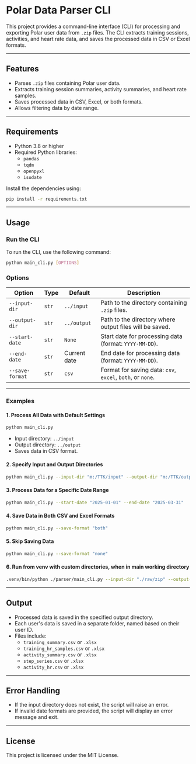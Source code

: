 # Polar Data Parser CLI

This project provides a command-line interface (CLI) for processing and exporting Polar user data from `.zip` files. The CLI extracts training sessions, activities, and heart rate data, and saves the processed data in CSV or Excel formats.

---

## **Features**
- Parses `.zip` files containing Polar user data.
- Extracts training session summaries, activity summaries, and heart rate samples.
- Saves processed data in CSV, Excel, or both formats.
- Allows filtering data by date range.

---

## **Requirements**
- Python 3.8 or higher
- Required Python libraries:
  - `pandas`
  - `tqdm`
  - `openpyxl`
  - `isodate`

Install the dependencies using:
```bash
pip install -r requirements.txt
```

---

## **Usage**

### **Run the CLI**
To run the CLI, use the following command:
```bash
python main_cli.py [OPTIONS]
```

### **Options**
| Option           | Type   | Default           | Description                                                                 |
|-------------------|--------|-------------------|-----------------------------------------------------------------------------|
| `--input-dir`     | `str`  | `../input`        | Path to the directory containing `.zip` files.                              |
| `--output-dir`    | `str`  | `../output`       | Path to the directory where output files will be saved.                     |
| `--start-date`    | `str`  | `None`            | Start date for processing data (format: `YYYY-MM-DD`).                      |
| `--end-date`      | `str`  | Current date      | End date for processing data (format: `YYYY-MM-DD`).                        |
| `--save-format`   | `str`  | `csv`             | Format for saving data: `csv`, `excel`, `both`, or `none`.                  |

---

### **Examples**

#### **1. Process All Data with Default Settings**
```bash
python main_cli.py
```
- Input directory: `../input`
- Output directory: `../output`
- Saves data in CSV format.

#### **2. Specify Input and Output Directories**
```bash
python main_cli.py --input-dir "m:/TTK/input" --output-dir "m:/TTK/output"
```

#### **3. Process Data for a Specific Date Range**
```bash
python main_cli.py --start-date "2025-01-01" --end-date "2025-03-31"
```

#### **4. Save Data in Both CSV and Excel Formats**
```bash
python main_cli.py --save-format "both"
```

#### **5. Skip Saving Data**
```bash
python main_cli.py --save-format "none"
```

#### **6. Run from venv with custom directories, when in main working directory**
```bash
.venv/bin/python ./parser/main_cli.py --input-dir "./raw/zip" --output-dir "./parser_output"
```

---

## **Output**
- Processed data is saved in the specified output directory.
- Each user's data is saved in a separate folder, named based on their user ID.
- Files include:
  - `training_summary.csv` or `.xlsx`
  - `training_hr_samples.csv` or `.xlsx`
  - `activity_summary.csv` or `.xlsx`
  - `step_series.csv` or `.xlsx`
  - `activity_hr.csv` or `.xlsx`

---

## **Error Handling**
- If the input directory does not exist, the script will raise an error.
- If invalid date formats are provided, the script will display an error message and exit.
---

## **License**
This project is licensed under the MIT License.
